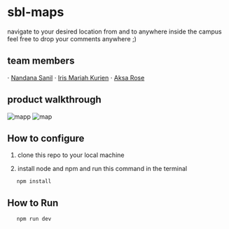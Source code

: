 # sbl-maps
navigate to your desired location from and to anywhere inside the campus <br>
feel free to drop your comments anywhere ;)
## team members
⋅ [Nandana Sanil](https://github.com/Scar2345)
⋅ [Iris Mariah Kurien](https://github.com/irisxvii)
⋅ [Aksa Rose](https://github.com/AksaRose)
## product walkthrough

![mapp](https://github.com/user-attachments/assets/c13234db-f18b-450c-bed6-c1567f795291)
![map](https://github.com/user-attachments/assets/8f8bef27-da96-4439-87de-22383d8b0509)

## How to configure
1. clone this repo to your local machine

2. install node and npm and run this command in the terminal
``` 
   npm install
   ``` 
## How to Run
``` 
   npm run dev
   ```
